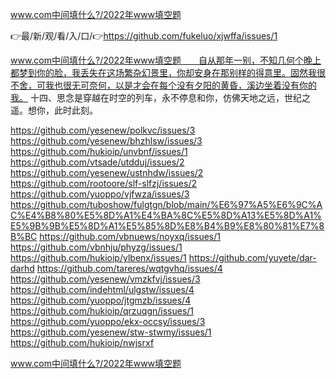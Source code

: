 www.com中间填什么?/2022年www填空题

👉最/新/观/看/入/口/👉https://github.com/fukeluo/xjwffa/issues/1

www.com中间填什么?/2022年www填空题　　自从那年一别，不知几何个晚上都梦到你的脸，我丢失在这场繁杂幻景里，你却安身在那别样的得意里。固然我很不舍，可我也很无可奈何，以是才会在每个没有夕阳的黄昏，溪边坐着没有你的我。
	十四、思念是穿越在时空的列车，永不停息和你，仿佛天地之远，世纪之遥。想你，此时此刻。


https://github.com/yesenew/polkvc/issues/3
https://github.com/yesenew/bhzhlsw/issues/3
https://github.com/hukioip/unvbnf/issues/1
https://github.com/vtsade/utdduj/issues/2
https://github.com/yesenew/ustnhdw/issues/2
https://github.com/rootoore/slf-slfzj/issues/2
https://github.com/yuoppo/vjfwza/issues/3
https://github.com/tuboshow/fulgtgn/blob/main/%E6%97%A5%E6%9C%AC%E4%B8%80%E5%8D%A1%E4%BA%8C%E5%8D%A13%E5%8D%A1%E5%9B%9B%E5%8D%A1%E5%85%8D%E8%B4%B9%E8%80%81%E7%8B%BC
https://github.com/vbnuews/noyxq/issues/1
https://github.com/vbnhju/phyzg/issues/1
https://github.com/hukioip/ylbenx/issues/1
https://github.com/yuyete/dar-darhd
https://github.com/tareres/wqtgvhq/issues/4
https://github.com/yesenew/vmzkfvj/issues/3
https://github.com/indehtml/ulgstw/issues/4
https://github.com/yuoppo/jtgmzb/issues/4
https://github.com/hukioip/qrzuqgn/issues/1
https://github.com/yuoppo/ekx-occsy/issues/3
https://github.com/yesenew/stw-stwmy/issues/1
https://github.com/hukioip/nwjsrxf

www.com中间填什么?/2022年www填空题
